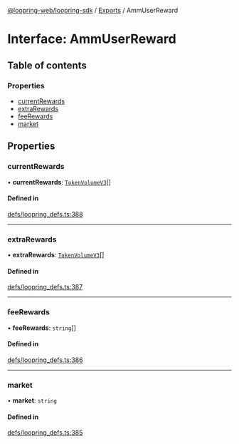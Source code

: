 [@loopring-web/loopring-sdk](../README.md) / [Exports](../modules.md) / AmmUserReward

# Interface: AmmUserReward

## Table of contents

### Properties

- [currentRewards](AmmUserReward.md#currentrewards)
- [extraRewards](AmmUserReward.md#extrarewards)
- [feeRewards](AmmUserReward.md#feerewards)
- [market](AmmUserReward.md#market)

## Properties

### currentRewards

• **currentRewards**: [`TokenVolumeV3`](TokenVolumeV3.md)[]

#### Defined in

[defs/loopring_defs.ts:388](https://github.com/Loopring/loopring_sdk/blob/acbd5a2/src/defs/loopring_defs.ts#L388)

___

### extraRewards

• **extraRewards**: [`TokenVolumeV3`](TokenVolumeV3.md)[]

#### Defined in

[defs/loopring_defs.ts:387](https://github.com/Loopring/loopring_sdk/blob/acbd5a2/src/defs/loopring_defs.ts#L387)

___

### feeRewards

• **feeRewards**: `string`[]

#### Defined in

[defs/loopring_defs.ts:386](https://github.com/Loopring/loopring_sdk/blob/acbd5a2/src/defs/loopring_defs.ts#L386)

___

### market

• **market**: `string`

#### Defined in

[defs/loopring_defs.ts:385](https://github.com/Loopring/loopring_sdk/blob/acbd5a2/src/defs/loopring_defs.ts#L385)
